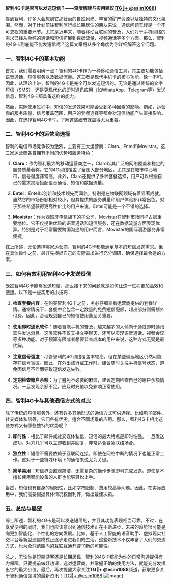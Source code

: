 **智利4G卡是否可以发送短信？——深度解读与实用建议[[TG💪+ @esim1088](https://t.me/s/esim1088)]**

提到智利，许多人会想到它那壮丽的自然风光、丰富的矿产资源以及独特的文化氛围。然而，对于计划前往智利旅行或长期居住的朋友来说，通信问题无疑是一个不可忽视的重要环节。尤其是近年来，随着移动互联网的普及，人们对于手机网络的需求已经从单纯的通话和短信扩展到数据流量、视频通话等多个方面。那么，智利的4G卡到底能不能发短信呢？这篇文章将从多个角度为你详细解答这个问题。

### 一、智利4G卡的基本功能

首先，我们需要明确一点：智利的4G卡作为一种移动通信工具，其主要功能包括语音通话、短信服务以及数据流量。这三者是现代手机卡的核心功能，缺一不可。因此，从理论上讲，智利的4G卡是完全可以发送短信的。无论是通过传统的文字短信（SMS），还是更现代化的即时通讯应用（如WhatsApp、Telegram等）发送信息，智利4G卡都具备这样的能力。

然而，实际使用过程中，短信的发送效果可能会受到多种因素的影响。例如，运营商的服务质量、信号覆盖范围、用户的套餐选择等都会对短信功能产生直接影响。因此，在选择智利4G卡时，了解这些细节就显得尤为重要。

### 二、智利4G卡的运营商选择

智利的电信市场竞争较为激烈，主要有三大运营商：Claro、Entel和Movistar。这三家运营商各自拥有不同的优势和服务特色：

1. **Claro**：作为智利最大的移动运营商之一，Claro以其广泛的网络覆盖和稳定的服务质量著称。它的4G网络覆盖了全国大部分地区，尤其是在城市中心地带，信号强度非常高。此外，Claro还提供了多种套餐选择，用户可以根据自己的需求灵活搭配语音通话、短信和数据流量。

2. **Entel**：Entel以创新和技术领先而闻名，特别是在物联网领域有着显著成就。虽然它的市场份额相对较小，但其提供的服务质量和用户体验都非常出色。对于那些希望获得更高性价比的用户来说，Entel可能是一个不错的选择。

3. **Movistar**：作为西班牙电信旗下的子公司，Movistar在智利市场同样占据重要地位。它不仅提供优质的语音通话和短信服务，还在数据流量方面表现优异。特别是对于经常需要跨国沟通的用户而言，Movistar的国际漫游服务非常便捷。

综上所述，无论选择哪家运营商，智利的4G卡都能满足基本的短信发送需求。但在具体操作之前，最好先根据自己的实际需求进行充分调研，确保选择最合适的方案。

### 三、如何有效利用智利4G卡发送短信

既然智利4G卡能够发送短信，那么接下来的问题就是如何让这一过程更加高效和便捷。以下是一些实用的小技巧：

1. **检查套餐内容**：在购买智利4G卡之前，务必仔细查看运营商提供的套餐详情。通常情况下，套餐中会包含一定数量的免费短信配额，超出部分则需额外付费。因此，合理规划自己的短信使用量至关重要。

2. **使用即时通讯软件**：随着智能手机的普及，越来越多的人倾向于通过即时通讯软件发送消息。这类软件不仅支持文字聊天，还可以实现语音通话、视频会议等多种功能。对于预算有限或者想要节省成本的用户来说，这种方式无疑是最优解。

3. **注意信号强度**：尽管智利的4G网络覆盖率较高，但在某些偏远地区仍然可能存在信号盲区。因此，在外出旅行或工作时，建议随时关注手机信号状态，避免因信号不佳而导致短信发送失败。

4. **定期检查账户余额**：为了避免不必要的麻烦，建议定期检查自己的账户余额情况。一旦发现余额不足，应及时充值以免影响正常使用。

### 四、智利4G卡与其他通信方式的对比

除了传统的短信服务外，还有许多其他形式的通信方式可供选择。比如电子邮件、社交媒体私信等，它们各有优劣，适合不同场景的应用。那么，智利4G卡相比这些方式又有哪些独特的优势呢？

1. **即时性**：相比于邮件或社交媒体私信，短信的最大特点是即时性强。一旦发送成功，对方几乎可以立即收到并回复，非常适合紧急联络场合。

2. **独立性**：短信不需要依赖于互联网连接，即使在网络中断的情况下也能正常工作。这对于一些特殊环境下的通信来说尤为关键。

3. **简单易用**：短信界面直观简洁，无需复杂的操作步骤即可完成发送。即使是不擅长使用智能设备的人群也能够轻松上手。

当然，短信也有自身的局限性，比如字符限制、费用较高等问题。因此，在实际应用中，我们需要根据具体情况权衡利弊，做出最佳决策。

### 五、总结与展望

综上所述，智利的4G卡是可以发送短信的，并且其功能表现相当可靠。不过，在享受便利的同时，我们也应该意识到通信技术正在不断进步，未来的趋势很可能是向更加智能化、个性化的方向发展。比如，基于人工智能的语音助手、虚拟现实社交平台等新型通信模式正逐步走进我们的生活。这些新技术不仅丰富了人们的交流方式，也为全球范围内的互联互通开辟了新的可能性。

总之，无论你是短期游客还是长期居民，智利的4G卡都能为你的日常沟通提供有力保障。只要提前做好功课，选对运营商，并掌握正确的使用方法，就能充分发挥出它的最大价值。最后，再次提醒大家关注**TG💪+ @esim1088**频道，获取更多关于智利通信领域的最新资讯！[[TG💪+ @esim1088](https://t.me/s/esim1088) ![Image](https://i.postimg.cc/4NQfJmqS/Snipaste-2025-05-13-00-14-12.png)]